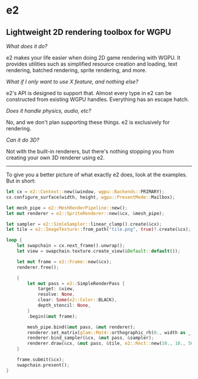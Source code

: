 # **e2**

## Lightweight 2D rendering toolbox for WGPU

*What does it do?*

e2 makes your life easier when doing 2D game rendering with WGPU.
It provides utilities such as simplified resource creation and loading,
text rendering, batched rendering, sprite rendering, and more.

*What if I only want to use X feature, and nothing else?*

e2's API is designed to support that. Almost every type in e2 can be constructed
from existing WGPU handles. Everything has an escape hatch.

*Does it handle physics, audio, etc?*

No, and we don't plan supporting these things. e2 is exclusively for rendering.

*Can it do 3D?*

Not with the built-in renderers, but there's nothing stopping you from
creating your own 3D renderer using e2.

---

To give you a better picture of what exactly e2 does, look at the examples.
But in short:

```rust
let cx = e2::Context::new(&window, wgpu::Backends::PRIMARY);
cx.configure_surface(width, height, wgpu::PresentMode::Mailbox);

let mesh_pipe = e2::MeshRenderPipeline::new();
let mut renderer = e2::SpriteRenderer::new(&cx, &mesh_pipe);

let sampler = e2::SimleSampler::linear_clamp().create(&cx);
let tile = e2::ImageTexture::from_path("tile.png", true)?.create(&cx);

loop {
	let swapchain = cx.next_frame().unwrap();
	let view = swapchain.texture.create_view(&Default::default());

	let mut frame = e2::Frame::new(&cx);
	renderer.free();

	{
		let mut pass = e2::SimpleRenderPass {
			target: &view,
			resolve: None,
			clear: Some(e2::Color::BLACK),
			depth_stencil: None,
		}
		.begin(&mut frame);

		mesh_pipe.bind(&mut pass, &mut renderer);
		renderer.set_matrix(glam::Mat4::orthographic_rh(0., width as _, height as _, 0., 0., 1.));
		renderer.bind_sampler(&cx, &mut pass, &sampler);
		renderer.draw(&cx, &mut pass, &tile, e2::Rect::new(10., 10., 50., 50.), 0.);
	}

	frame.submit(&cx);
	swapchain.present();
}
```
